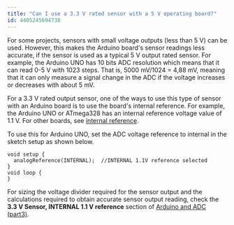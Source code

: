 ```yaml
---
title: "Can I use a 3.3 V rated sensor with a 5 V operating board?"
id: 4405245694738
---
```


For some projects, sensors with small voltage outputs (less than 5 V) can be used. However, this makes the Arduino board's sensor readings less accurate, if the sensor is used as a typical 5 V output rated sensor. For example, the Arduino UNO has 10 bits ADC resolution which means that it can read 0-5 V with 1023 steps. That is, 5000 mV/1024 = 4,88 mV, meaning that it can only measure a signal change in the ADC if the voltage increases or decreases with about 5 mV.

For a 3.3 V rated output sensor, one of the ways to use this type of sensor with an Arduino board is to use the board's internal reference. For example, the Arduino UNO or ATmega328 has an internal reference voltage value of 1.1 V. For other boards, see [internal reference](https://www.arduino.cc/reference/en/language/functions/analog-io/analogreference/).

To use this for Arduino UNO, set the ADC voltage reference to internal in the sketch setup as shown below.

```
void setup {
  analogReference(INTERNAL);  //INTERNAL 1.1V reference selected
}
void loop {
}   
```

For sizing the voltage divider required for the sensor output and the calculations required to obtain accurate sensor output reading, check the **3.3 V Sensor, INTERNAL 1.1 V reference** section of [Arduino and ADC (part3)](https://www.open-electronics.org/arduino-and-adc-part3/).
